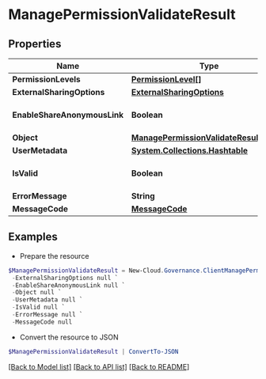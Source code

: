 # ManagePermissionValidateResult
## Properties

Name | Type | Description | Notes
------------ | ------------- | ------------- | -------------
**PermissionLevels** | [**PermissionLevel[]**](PermissionLevel.md) |  | [optional] 
**ExternalSharingOptions** | [**ExternalSharingOptions**](ExternalSharingOptions.md) |  | [optional] 
**EnableShareAnonymousLink** | **Boolean** |  | [optional] [default to $false]
**Object** | [**ManagePermissionValidateResultObject**](ManagePermissionValidateResultObject.md) |  | [optional] 
**UserMetadata** | [**System.Collections.Hashtable**](UserInfo.md) |  | [optional] 
**IsValid** | **Boolean** |  | [optional] [default to $false]
**ErrorMessage** | **String** |  | [optional] 
**MessageCode** | [**MessageCode**](MessageCode.md) |  | [optional] 

## Examples

- Prepare the resource
```powershell
$ManagePermissionValidateResult = New-Cloud.Governance.ClientManagePermissionValidateResult  -PermissionLevels null `
 -ExternalSharingOptions null `
 -EnableShareAnonymousLink null `
 -Object null `
 -UserMetadata null `
 -IsValid null `
 -ErrorMessage null `
 -MessageCode null
```

- Convert the resource to JSON
```powershell
$ManagePermissionValidateResult | ConvertTo-JSON
```

[[Back to Model list]](../README.md#documentation-for-models) [[Back to API list]](../README.md#documentation-for-api-endpoints) [[Back to README]](../README.md)

